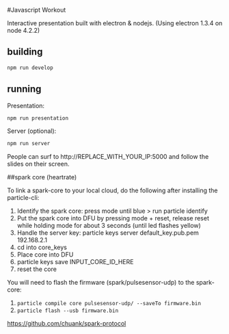 #Javascript Workout

Interactive presentation built with electron & nodejs. (Using electron 1.3.4 on node 4.2.2)

## building

```bash
npm run develop
```

## running

Presentation:

```bash
npm run presentation
```

Server (optional):

```bash
npm run server
```

People can surf to http://REPLACE_WITH_YOUR_IP:5000 and follow the slides on their screen.

##spark core (heartrate)

To link a spark-core to your local cloud, do the following after installing the particle-cli:

1. Identify the spark core: press mode until blue > run particle identify
2. Put the spark core into DFU by pressing mode + reset, release reset while holding mode for about 3 seconds (until led flashes yellow)
3. Handle the server key: particle keys server default_key.pub.pem 192.168.2.1
4. cd into core_keys
5. Place core into DFU
6. particle keys save INPUT_CORE_ID_HERE
7. reset the core

You will need to flash the firmware (spark/pulsesensor-udp) to the spark-core:

1. `particle compile core pulsesensor-udp/ --saveTo firmware.bin`
2. `particle flash --usb firmware.bin`


https://github.com/chuank/spark-protocol
